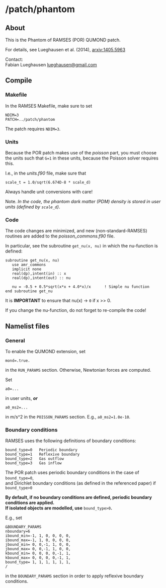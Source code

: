 # /patch/phantom

## About

This is the Phantom of RAMSES (POR) QUMOND patch.

For details, see Lueghausen et al. (2014), [arxiv:1405.5963](http://arxiv.org/abs/1405.5963)

Contact:  
Fabian Lueghausen <lueghausen@gmail.com>



## Compile


### Makefile

In the RAMSES Makefile, make sure to set

    NDIM=3
    PATCH=../patch/phantom

The patch requires `NDIM=3`.


### Units

Because the POR patch makes use of the _poisson_ part, you must choose the units such that `G=1` in these units, because the Poisson solver requires this.

I.e., in the _units.f90_ file, make sure that

    scale_t = 1.0/sqrt(6.674D-8 * scale_d)

Always handle unit conversions with care!

Note. _In the code, the phantom dark matter (PDM) density is stored in user units (defined by `scale_d`)_.


### Code

The code changes are minimized, and new (non-standard-RAMSES) routines are added to the _poisson_commons.f90_ file.

In particular, see the subroutine `get_nu(x, nu)` in which the nu-function is defined:

	subroutine get_nu(x, nu)
	   use amr_commons
	   implicit none
	   real(dp),intent(in) :: x
	   real(dp),intent(out) :: nu
	   
	   nu = -0.5 + 0.5*sqrt(x*x + 4.0*x)/x      ! Simple nu function  
    end subroutine get_nu

It is **IMPORTANT** to ensure that nu(x) -> `0` if x >> 0.

If you change the nu-function, do not forget to re-compile the code!


## Namelist files

### General
To enable the QUMOND extension, set

	mond=.true.

in the `RUN_PARAMS` section. Otherwise, Newtonian forces are computed.

Set

	a0=...
	
in user units, **_or_**

	a0_ms2=...

in m/s^2 in the `POISSON_PARAMS` section. E.g., `a0_ms2=1.0e-10`.


### Boundary conditions

RAMSES uses the following definitions of boundary conditions:

    bound_type=0   Periodic boundary
    bound_type=1   Reflexive boundary
    bound_type=2   Gas outflow
    bound_type=3   Gas inflow

The POR patch uses periodic boundary conditions in the case of `bound_type=0`,  
and Dirichlet boundary conditions (as defined in the referenced paper) if `bound_type>0`

**By default, if no boundary conditions are defined, periodic boundary conditions are applied.  
If isolated objects are modelled, use** `bound_type>0`**.**

E.g., set

	&BOUNDARY_PARAMS
	nboundary=6
	ibound_min=-1, 1, 0, 0, 0, 0,
	ibound_max=-1, 1, 0, 0, 0, 0,
	jbound_min= 0, 0,-1, 1, 0, 0,
	jbound_max= 0, 0,-1, 1, 0, 0,
	kbound_min= 0, 0, 0, 0,-1, 1,
	kbound_max= 0, 0, 0, 0,-1, 1,
	bound_type= 1, 1, 1, 1, 1, 1,
	/
	
in the `BOUNDARY_PARAMS` section in order to apply reflexive boundary conditions.	